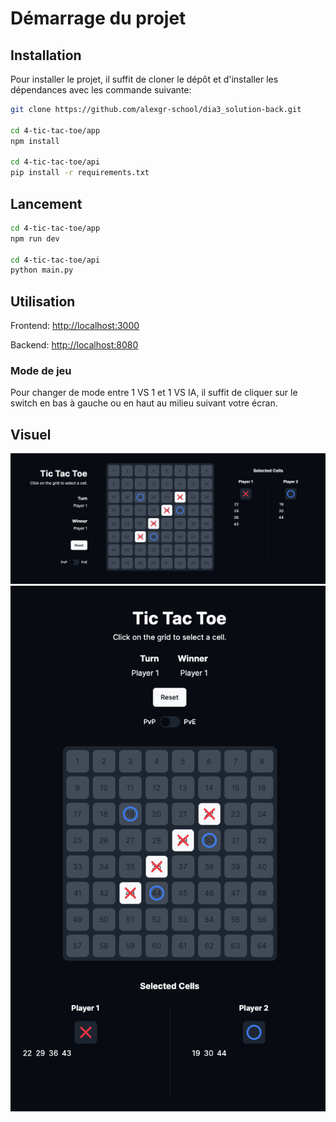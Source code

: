 # Démarrage du projet

## Installation

Pour installer le projet, il suffit de cloner le dépôt et d'installer les dépendances avec les commande suivante:

```bash
git clone https://github.com/alexgr-school/dia3_solution-back.git

cd 4-tic-tac-toe/app
npm install

cd 4-tic-tac-toe/api
pip install -r requirements.txt
```

## Lancement

```bash
cd 4-tic-tac-toe/app
npm run dev

cd 4-tic-tac-toe/api
python main.py
```

## Utilisation

Frontend: [http://localhost:3000](http://localhost:3000)

Backend: [http://localhost:8080](http://localhost:8080)

### Mode de jeu

Pour changer de mode entre 1 VS 1 et 1 VS IA, il suffit de cliquer sur le switch en bas à gauche ou en haut au milieu suivant votre écran.

## Visuel

![Image 1](./images/horizontal.png)
![Image 2](./images/vertical.png)
